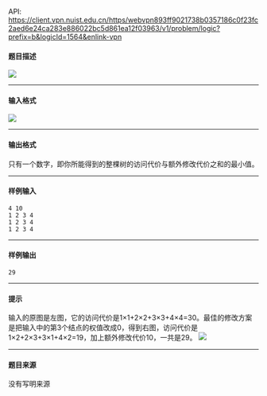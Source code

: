 API: https://client.vpn.nuist.edu.cn/https/webvpn893ff9021738b0357186c0f23fc2aed6e24ca283e886022bc5d861ea12f03963/v1/problem/logic?prefix=b&logicId=1564&enlink-vpn

#### 题目描述

![](../file/1564_0.jpg)

---

#### 输入格式

![](../file/1564_0.jpg)

---

#### 输出格式

只有一个数字，即你所能得到的整棵树的访问代价与额外修改代价之和的最小值。

---

#### 样例输入
```
4 10
1 2 3 4
1 2 3 4
1 2 3 4

```

---

#### 样例输出
```
29

```

---

#### 提示

输入的原图是左图，它的访问代价是1×1+2×2+3×3+4×4=30。最佳的修改方案是把输入中的第3个结点的权值改成0，得到右图，访问代价是1×2+2×3+3×1+4×2=19，加上额外修改代价10，一共是29。 ![](../file/1564_0.jpg)

---

#### 题目来源

没有写明来源
